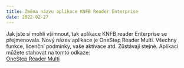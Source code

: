 ```yaml
---
title: Změna názvu aplikace KNFB Reader Enterprise 
date: 2022-02-27
---
```

Jak jste si mohli všimnout, tak aplikace
KNFB reader Enterprise se přejmenovala.
Nový název aplikace je OneStep Reader Multi. 
Všechny funkce, licenční podmínky, vaše aktivace atd. Zůstávají stejné. 
Aplikaci můžete stahovat na tomto odkaze:  
[OneStep Reader Multi](https://apps.apple.com/cz/app/onestep-reader-multi/id1140835211)
